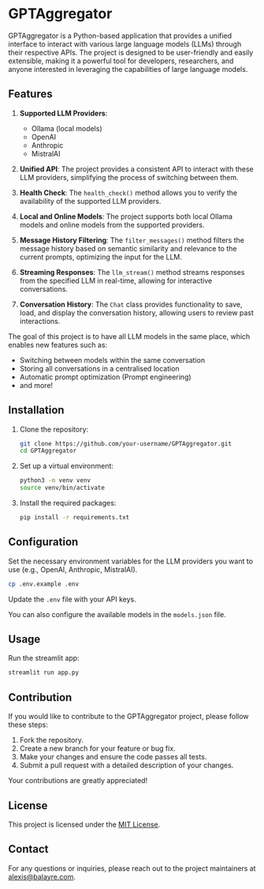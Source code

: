 # GPTAggregator

GPTAggregator is a Python-based application that provides a unified interface to interact with various large language models (LLMs) through their respective APIs. The project is designed to be user-friendly and easily extensible, making it a powerful tool for developers, researchers, and anyone interested in leveraging the capabilities of large language models.

## Features

1. **Supported LLM Providers**:

   - Ollama (local models)
   - OpenAI
   - Anthropic
   - MistralAI

2. **Unified API**: The project provides a consistent API to interact with these LLM providers, simplifying the process of switching between them.

3. **Health Check**: The `health_check()` method allows you to verify the availability of the supported LLM providers.

4. **Local and Online Models**: The project supports both local Ollama models and online models from the supported providers.

5. **Message History Filtering**: The `filter_messages()` method filters the message history based on semantic similarity and relevance to the current prompts, optimizing the input for the LLM.

6. **Streaming Responses**: The `llm_stream()` method streams responses from the specified LLM in real-time, allowing for interactive conversations.

7. **Conversation History**: The `Chat` class provides functionality to save, load, and display the conversation history, allowing users to review past interactions.

The goal of this project is to have all LLM models in the same place, which enables new features such as:

- Switching between models within the same conversation
- Storing all conversations in a centralised location
- Automatic prompt optimization (Prompt engineering)
- and more!

## Installation

1. Clone the repository:

   ```bash
   git clone https://github.com/your-username/GPTAggregator.git
   cd GPTAggregator
   ```

2. Set up a virtual environment:

   ```bash
   python3 -m venv venv
   source venv/bin/activate
   ```

3. Install the required packages:

   ```bash
   pip install -r requirements.txt
   ```

## Configuration

Set the necessary environment variables for the LLM providers you want to use (e.g., OpenAI, Anthropic, MistralAI).

```bash
cp .env.example .env
```

Update the `.env` file with your API keys.

You can also configure the available models in the `models.json` file.

## Usage

Run the streamlit app:

```bash
streamlit run app.py
```

## Contribution

If you would like to contribute to the GPTAggregator project, please follow these steps:

1. Fork the repository.
2. Create a new branch for your feature or bug fix.
3. Make your changes and ensure the code passes all tests.
4. Submit a pull request with a detailed description of your changes.

Your contributions are greatly appreciated!

## License

This project is licensed under the [MIT License](LICENSE).

## Contact

For any questions or inquiries, please reach out to the project maintainers at [alexis@balayre.com](mailto:alexis@balayre.com).
